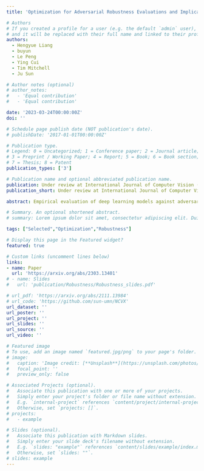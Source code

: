 ```yaml
---
title: 'Optimization for Adversarial Robustness Evaluations and Implications from the Solution Patterns'

# Authors
# If you created a profile for a user (e.g. the default `admin` user), write the username (folder name) here
# and it will be replaced with their full name and linked to their profile.
authors:
  - Hengyue Liang
  - buyun
  - Le Peng
  - Ying Cui
  - Tim Mitchell
  - Ju Sun

# Author notes (optional)
# author_notes:
#   - 'Equal contribution'
#   - 'Equal contribution'

date: '2023-03-24T00:00:00Z'
doi: ''

# Schedule page publish date (NOT publication's date).
# publishDate: '2017-01-01T00:00:00Z'

# Publication type.
# Legend: 0 = Uncategorized; 1 = Conference paper; 2 = Journal article;
# 3 = Preprint / Working Paper; 4 = Report; 5 = Book; 6 = Book section;
# 7 = Thesis; 8 = Patent
publication_types: ['3']

# Publication name and optional abbreviated publication name.
publication: Under review at International Journal of Computer Vision (IJCV)
publication_short: Under review at International Journal of Computer Vision (IJCV)

abstract: Empirical evaluation of deep learning models against adversarial perturbations entails solving nontrivial constrained optimization problems. Existing numerical algorithms commonly used in practice to solve these problems predominantly rely on using projected gradient methods and mostly handle perturbations modeled by ℓ1, ℓ2 and ℓ∞ distance metrics. In this paper, we introduce a novel algorithmic framework that blends a general-purpose constrained-optimization solver PyGRANSO With Constraint-Folding (PWCF), which can add more reliability and generality to the state-of-the-art (SOTA) algorithms (e.g., AutoAttack). Regarding reliability, PWCF provide solutions with stationarity measures to assess the solution quality, and is generally free from delicate hyperparameter tuning. For generality, PWCF can handle much more general perturbation models (e.g., modeled by any piece-wise differentiable metric) which are inaccessible to the existing project gradient methods. With PWCF, we further explore the distinct solution patterns found by various combinations of losses, perturbation models, and optimization algorithms used in robustness evaluation, and discuss the possible implications of these patterns on the current robustness evaluation and adversarial training.

# Summary. An optional shortened abstract.
# summary: Lorem ipsum dolor sit amet, consectetur adipiscing elit. Duis posuere tellus ac convallis placerat. Proin tincidunt magna sed ex sollicitudin condimentum.

tags: ["Selected","Optimization","Robustness"]

# Display this page in the Featured widget?
featured: true

# Custom links (uncomment lines below)
links:
- name: Paper
  url: 'https://arxiv.org/abs/2303.13401'
# - name: Slides
#   url: 'publication/Robustness/Robustness_slides.pdf'

# url_pdf: 'https://arxiv.org/abs/2111.13984'
# url_code: 'https://github.com/sun-umn/NCVX'
url_dataset: ''
url_poster: ''
url_project: ''
url_slides: ''
url_source: ''
url_video: ''

# Featured image
# To use, add an image named `featured.jpg/png` to your page's folder.
# image:
#   caption: 'Image credit: [**Unsplash**](https://unsplash.com/photos/pLCdAaMFLTE)'
#   focal_point: ''
#   preview_only: false

# Associated Projects (optional).
#   Associate this publication with one or more of your projects.
#   Simply enter your project's folder or file name without extension.
#   E.g. `internal-project` references `content/project/internal-project/index.md`.
#   Otherwise, set `projects: []`.
# projects:
#   - example

# Slides (optional).
#   Associate this publication with Markdown slides.
#   Simply enter your slide deck's filename without extension.
#   E.g. `slides: "example"` references `content/slides/example/index.md`.
#   Otherwise, set `slides: ""`.
# slides: example
---
```


<!-- {{% callout note %}}
Click the _Cite_ button above to demo the feature to enable visitors to import publication metadata into their reference management software.
{{% /callout %}}

{{% callout note %}}
Create your slides in Markdown - click the _Slides_ button to check out the example.
{{% /callout %}}

Supplementary notes can be added here, including [code, math, and images](https://wowchemy.com/docs/writing-markdown-latex/). -->
